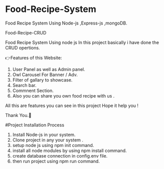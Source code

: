 # Food-Recipe-System
Food Recipe System Using Node-js ,Express-js ,mongoDB.

Food-Recipe-CRUD

Food Recipe System Using node js In this project basically i have done the CRUD opertions.

👉Features of this Website:

1. User Panel as well as Admin panel.
2. Owl Carousel For Banner / Adv.
3. Filter of gallary to showcase.
4. Search bar.
5. Commnent Section.
6. Also you can share you own food recipe with us .

All this are features you can see in this project Hope it help you !

Thank You.🙏

#Project Installation Process

1. Install Node-js in your system.
2. Clone project in any your system .
3. setup node js using npm init command.
4. install all node modules by using npm install command.
5. create database connection in config.env file.
6. then run project using npm run command.
